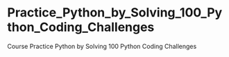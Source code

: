 # Practice_Python_by_Solving_100_Python_Coding_Challenges
Course Practice Python by Solving 100 Python Coding Challenges
